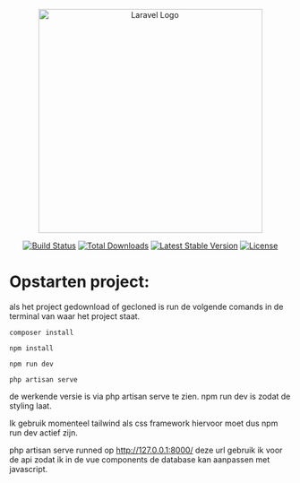 <p align="center"><a href="https://laravel.com" target="_blank"><img src="https://raw.githubusercontent.com/laravel/art/master/logo-lockup/5%20SVG/2%20CMYK/1%20Full%20Color/laravel-logolockup-cmyk-red.svg" width="400" alt="Laravel Logo"></a></p>

<p align="center">
<a href="https://github.com/laravel/framework/actions"><img src="https://github.com/laravel/framework/workflows/tests/badge.svg" alt="Build Status"></a>
<a href="https://packagist.org/packages/laravel/framework"><img src="https://img.shields.io/packagist/dt/laravel/framework" alt="Total Downloads"></a>
<a href="https://packagist.org/packages/laravel/framework"><img src="https://img.shields.io/packagist/v/laravel/framework" alt="Latest Stable Version"></a>
<a href="https://packagist.org/packages/laravel/framework"><img src="https://img.shields.io/packagist/l/laravel/framework" alt="License"></a>
</p>

<h1>Opstarten project: </h1>
<p>als het project gedownload of gecloned is run de volgende comands in de terminal van waar het project staat.</p>

	composer install
	
	npm install 
	
	npm run dev
	
	php artisan serve
	



<p>

de werkende versie is via php artisan serve te zien. npm run dev is zodat de styling laat. 

Ik gebruik momenteel tailwind als css framework hiervoor moet dus npm run dev actief zijn.

php artisan serve runned op http://127.0.0.1:8000/ deze url gebruik ik voor de api zodat ik in de vue components de database kan aanpassen met javascript. 

</p>
